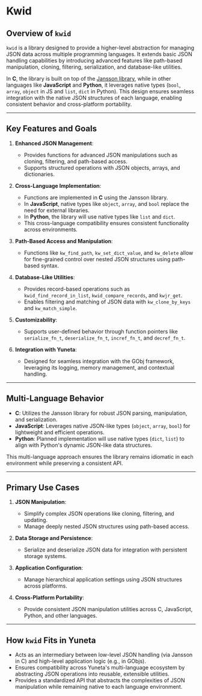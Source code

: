 # Kwid

## Overview of `kwid`

`kwid` is a library designed to provide a higher-level abstraction for managing JSON data across multiple programming languages. It extends basic JSON handling capabilities by introducing advanced features like path-based manipulation, cloning, filtering, serialization, and database-like utilities.

In **C**, the library is built on top of the [Jansson library](https://jansson.readthedocs.io/), while in other languages like **JavaScript** and **Python**, it leverages native types (`bool`, `array`, `object` in JS and `list`, `dict` in Python). This design ensures seamless integration with the native JSON structures of each language, enabling consistent behavior and cross-platform portability.

---

## Key Features and Goals

1. **Enhanced JSON Management**:
    - Provides functions for advanced JSON manipulations such as cloning, filtering, and path-based access.
    - Supports structured operations with JSON objects, arrays, and dictionaries.

2. **Cross-Language Implementation**:
    - Functions are implemented in **C** using the Jansson library.
    - In **JavaScript**, native types like `object`, `array`, and `bool` replace the need for external libraries.
    - In **Python**, the library will use native types like `list` and `dict`.
    - This cross-language compatibility ensures consistent functionality across environments.

3. **Path-Based Access and Manipulation**:
    - Functions like `kw_find_path`, `kw_set_dict_value`, and `kw_delete` allow for fine-grained control over nested JSON structures using path-based syntax.

4. **Database-Like Utilities**:
    - Provides record-based operations such as `kwid_find_record_in_list`, `kwid_compare_records`, and `kwjr_get`.
    - Enables filtering and matching of JSON data with `kw_clone_by_keys` and `kw_match_simple`.

5. **Customizability**:
    - Supports user-defined behavior through function pointers like `serialize_fn_t`, `deserialize_fn_t`, `incref_fn_t`, and `decref_fn_t`.

6. **Integration with Yuneta**:
    - Designed for seamless integration with the GObj framework, leveraging its logging, memory management, and contextual handling.

---

## Multi-Language Behavior

- **C**: Utilizes the Jansson library for robust JSON parsing, manipulation, and serialization.
- **JavaScript**: Leverages native JSON-like types (`object`, `array`, `bool`) for lightweight and efficient operations.
- **Python**: Planned implementation will use native types (`dict`, `list`) to align with Python's dynamic JSON-like data structures.

This multi-language approach ensures the library remains idiomatic in each environment while preserving a consistent API.

---

## Primary Use Cases

1. **JSON Manipulation**:
    - Simplify complex JSON operations like cloning, filtering, and updating.
    - Manage deeply nested JSON structures using path-based access.

2. **Data Storage and Persistence**:
    - Serialize and deserialize JSON data for integration with persistent storage systems.

3. **Application Configuration**:
    - Manage hierarchical application settings using JSON structures across platforms.

4. **Cross-Platform Portability**:
    - Provide consistent JSON manipulation utilities across C, JavaScript, Python, and other languages.

---

## How `kwid` Fits in Yuneta

- Acts as an intermediary between low-level JSON handling (via Jansson in C) and high-level application logic (e.g., in GObjs).
- Ensures compatibility across Yuneta's multi-language ecosystem by abstracting JSON operations into reusable, extensible utilities.
- Provides a standardized API that abstracts the complexities of JSON manipulation while remaining native to each language environment.
